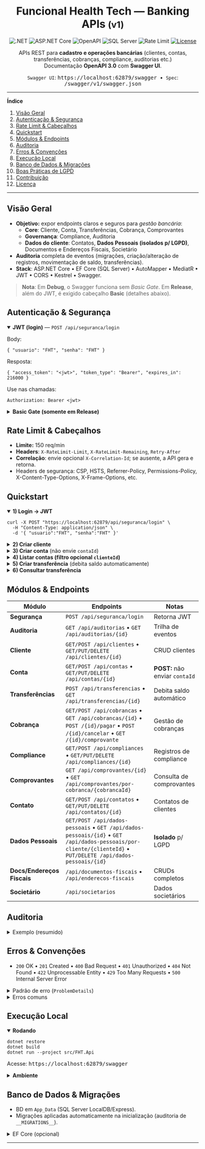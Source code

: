 

<h1 align="center">Funcional Health Tech — Banking APIs <small>(v1)</small></h1>

<p align="center">
  <img alt=".NET" src="https://img.shields.io/badge/.NET-8.0-512bd4?logo=dotnet&logoColor=white">
  <img alt="ASP.NET Core" src="https://img.shields.io/badge/ASP.NET%20Core-API-2e3a59?logo=dotnet&logoColor=white">
  <img alt="OpenAPI" src="https://img.shields.io/badge/OpenAPI-3.0-6ba539?logo=openapi-initiative&logoColor=white">
  <img alt="SQL Server" src="https://img.shields.io/badge/SQL%20Server-LocalDB%2FExpress-a61d3a?logo=microsoftsqlserver&logoColor=white">
  <img alt="Rate Limit" src="https://img.shields.io/badge/Rate%20Limit-150%20req%2Fmin-ff9f43">
  <a href="#licença"><img alt="License" src="https://img.shields.io/badge/license-MIT-0aa"></a>
</p>

<p align="center">
  APIs REST para <b>cadastro e operações bancárias</b> (clientes, contas, transferências, cobranças, compliance, auditorias etc.)<br>
  Documentação <b>OpenAPI 3.0</b> com <b>Swagger UI</b>.
</p>

<p align="center">
  <code>Swagger UI</code>: <kbd>https://localhost:62879/swagger</kbd> &nbsp;•&nbsp;
  <code>Spec</code>: <kbd>/swagger/v1/swagger.json</kbd>
</p>

<hr>

<nav>
  <p><b>Índice</b></p>
  <ol>
    <li><a href="#visão-geral">Visão Geral</a></li>
    <li><a href="#autenticação--segurança">Autenticação &amp; Segurança</a></li>
    <li><a href="#rate-limit--cabeçalhos">Rate Limit &amp; Cabeçalhos</a></li>
    <li><a href="#quickstart">Quickstart</a></li>
    <li><a href="#módulos--endpoints">Módulos &amp; Endpoints</a></li>
    <li><a href="#auditoria">Auditoria</a></li>
    <li><a href="#erros--convenções">Erros &amp; Convenções</a></li>
    <li><a href="#execução-local">Execução Local</a></li>
    <li><a href="#banco-de-dados--migrações">Banco de Dados &amp; Migrações</a></li>
    <li><a href="#lgpd">Boas Práticas de LGPD</a></li>
    <li><a href="#contribuição">Contribuição</a></li>
    <li><a href="#licença">Licença</a></li>
  </ol>
</nav>

<hr>

<h2 id="visão-geral">Visão Geral</h2>
<ul>
  <li><b>Objetivo:</b> expor endpoints claros e seguros para <i>gestão bancária</i>:
    <ul>
      <li><b>Core</b>: Cliente, Conta, Transferências, Cobrança, Comprovantes</li>
      <li><b>Governança</b>: Compliance, Auditoria</li>
      <li><b>Dados do cliente</b>: Contatos, <b>Dados Pessoais (isolados p/ LGPD)</b>, Documentos e Endereços Fiscais, Societário</li>
    </ul>
  </li>
  <li><b>Auditoria</b> completa de eventos (migrações, criação/alteração de registros, movimentação de saldo, transferências).</li>
  <li><b>Stack</b>: ASP.NET Core • EF Core (SQL Server) • AutoMapper • MediatR • JWT • CORS • Kestrel • Swagger.</li>
</ul>

<blockquote>
  <b>Nota</b>: Em <b>Debug</b>, o Swagger funciona sem <i>Basic Gate</i>. Em <b>Release</b>, além do JWT, é exigido cabeçalho <b>Basic</b> (detalhes abaixo).
</blockquote>

<h2 id="autenticação--segurança">Autenticação &amp; Segurança</h2>

<details open>
  <summary><b>JWT (login)</b> — <code>POST /api/seguranca/login</code></summary>
  <p>Body:</p>
  <pre><code class="language-json">{ "usuario": "FHT", "senha": "FHT" }</code></pre>
  <p>Resposta:</p>
  <pre><code class="language-json">{ "access_token": "&lt;jwt&gt;", "token_type": "Bearer", "expires_in": 216000 }</code></pre>
  <p>Use nas chamadas:</p>
  <pre><code>Authorization: Bearer &lt;jwt&gt;</code></pre>
</details>

<details>
  <summary><b>Basic Gate (somente em Release)</b></summary>
  <p>Além do Bearer, envie <code>Authorization: Basic base64("Auth:yyyyMMdd:FHT")</code></p>
  <pre><code># Exemplo bash
BASIC=$(printf "Auth:%(date +%Y%m%d):FHT")
curl ... -H "Authorization: Basic $(echo -n "$BASIC" | base64)" -H "Authorization: Bearer &lt;jwt&gt;"</code></pre>
  <p>No <b>Swagger</b> em Release, utilize um cliente (curl/Postman) que permita setar o <b>Basic</b>.</p>
</details>

<h2 id="rate-limit--cabeçalhos">Rate Limit &amp; Cabeçalhos</h2>
<ul>
  <li><b>Limite:</b> 150 req/min</li>
  <li><b>Headers</b>: <code>X-RateLimit-Limit</code>, <code>X-RateLimit-Remaining</code>, <code>Retry-After</code></li>
  <li><b>Correlação</b>: envie opcional <code>X-Correlation-Id</code>; se ausente, a API gera e retorna.</li>
  <li>Headers de segurança: CSP, HSTS, Referrer-Policy, Permissions-Policy, X-Content-Type-Options, X-Frame-Options, etc.</li>
</ul>

<h2 id="quickstart">Quickstart</h2>

<details open>
  <summary><b>1) Login → JWT</b></summary>
  <pre><code class="language-bash">curl -X POST "https://localhost:62879/api/seguranca/login" \
  -H "Content-Type: application/json" \
  -d '{ "usuario":"FHT", "senha":"FHT" }'</code></pre>
</details>

<details>
  <summary><b>2) Criar cliente</b></summary>
  <pre><code class="language-bash">curl -X POST "https://localhost:62879/api/clientes" \
  -H "Authorization: Bearer &lt;jwt&gt;" \
  -H "Content-Type: application/json" \
  -d '{ "nome":"Rafael Antunes dos Santos Silva", "tipo":"PessoaFisica", "status":"Ativo" }'</code></pre>
</details>

<details>
  <summary><b>3) Criar conta</b> (não envie <code>contaId</code>)</summary>
  <pre><code class="language-bash">curl -X POST "https://localhost:62879/api/contas" \
  -H "Authorization: Bearer &lt;jwt&gt;" \
  -H "Content-Type: application/json" \
  -d '{ "clienteId":1, "tipo":"Corrente", "status":"Ativa",
        "agencia":"1", "numero":"1", "digito":"1", "saldo":100 }'</code></pre>
</details>

<details>
  <summary><b>4) Listar contas (filtro opcional <code>clienteId</code>)</b></summary>
  <pre><code class="language-bash">curl -X GET "https://localhost:62879/api/contas?clienteId=1" \
  -H "Authorization: Bearer &lt;jwt&gt;" \
  -H "accept: application/json"</code></pre>
</details>

<details>
  <summary><b>5) Criar transferência</b> (debita saldo automaticamente)</summary>
  <pre><code class="language-bash">curl -X POST "https://localhost:62879/api/transferencias" \
  -H "Authorization: Bearer &lt;jwt&gt;" \
  -H "Content-Type: application/json" \
  -d '{
    "clienteId":1, "contaId":1, "tipo":"Pix", "status":"Pendente",
    "valor":100, "descricao":"teste", "identificadorTransacao":"teste",
    "pixChave":"1", "bancoDestino":"1", "agenciaDestino":"1",
    "contaDestino":"1", "documentoTitularDestino":"1",
    "nomeTitularDestino":"1", "codigoBarras":"1", "linhaDigitavel":"1"
  }'</code></pre>
  <p><b>Erro esperado</b> quando não há saldo suficiente:</p>
  <pre><code class="language-json">{ "error": "Saldo insuficiente." }</code></pre>
</details>

<details>
  <summary><b>6) Consultar transferência</b></summary>
  <pre><code class="language-bash">curl -X GET "https://localhost:62879/api/transferencias/1" \
  -H "Authorization: Bearer &lt;jwt&gt;"</code></pre>
</details>

<h2 id="módulos--endpoints">Módulos &amp; Endpoints</h2>

<table>
  <thead>
    <tr><th>Módulo</th><th>Endpoints</th><th>Notas</th></tr>
  </thead>
  <tbody>
    <tr>
      <td><b>Segurança</b></td>
      <td><code>POST /api/seguranca/login</code></td>
      <td>Retorna JWT</td>
    </tr>
    <tr>
      <td><b>Auditoria</b></td>
      <td><code>GET /api/auditorias</code> • <code>GET /api/auditorias/{id}</code></td>
      <td>Trilha de eventos</td>
    </tr>
    <tr>
      <td><b>Cliente</b></td>
      <td><code>GET/POST /api/clientes</code> • <code>GET/PUT/DELETE /api/clientes/{id}</code></td>
      <td>CRUD clientes</td>
    </tr>
    <tr>
      <td><b>Conta</b></td>
      <td><code>GET/POST /api/contas</code> • <code>GET/PUT/DELETE /api/contas/{id}</code></td>
      <td><b>POST:</b> não enviar <code>contaId</code></td>
    </tr>
    <tr>
      <td><b>Transferências</b></td>
      <td><code>POST /api/transferencias</code> • <code>GET /api/transferencias/{id}</code></td>
      <td>Debita saldo automático</td>
    </tr>
    <tr>
      <td><b>Cobrança</b></td>
      <td><code>GET/POST /api/cobrancas</code> • <code>GET /api/cobrancas/{id}</code> • <code>POST /{id}/pagar</code> • <code>POST /{id}/cancelar</code> • <code>GET /{id}/comprovante</code></td>
      <td>Gestão de cobranças</td>
    </tr>
    <tr>
      <td><b>Compliance</b></td>
      <td><code>GET/POST /api/compliances</code> • <code>GET/PUT/DELETE /api/compliances/{id}</code></td>
      <td>Registros de compliance</td>
    </tr>
    <tr>
      <td><b>Comprovantes</b></td>
      <td><code>GET /api/comprovantes/{id}</code> • <code>GET /api/comprovantes/por-cobranca/{cobrancaId}</code></td>
      <td>Consulta de comprovantes</td>
    </tr>
    <tr>
      <td><b>Contato</b></td>
      <td><code>GET/POST /api/contatos</code> • <code>GET/PUT/DELETE /api/contatos/{id}</code></td>
      <td>Contatos de clientes</td>
    </tr>
    <tr>
      <td><b>Dados Pessoais</b></td>
      <td><code>GET/POST /api/dados-pessoais</code> • <code>GET /api/dados-pessoais/{id}</code> • <code>GET /api/dados-pessoais/por-cliente/{clienteId}</code> • <code>PUT/DELETE /api/dados-pessoais/{id}</code></td>
      <td><b>Isolado</b> p/ LGPD</td>
    </tr>
    <tr>
      <td><b>Docs/Endereços Fiscais</b></td>
      <td><code>/api/documentos-fiscais</code> • <code>/api/enderecos-fiscais</code></td>
      <td>CRUDs completos</td>
    </tr>
    <tr>
      <td><b>Societário</b></td>
      <td><code>/api/societarios</code></td>
      <td>Dados societários</td>
    </tr>
  </tbody>
</table>

<h2 id="auditoria">Auditoria</h2>

<details>
  <summary>Exemplo (resumido)</summary>
  <pre><code class="language-json">[
  {
    "auditoriaId": 1,
    "entidade": "__MIGRATIONS__",
    "entidadeId": "20250829203407_Criacao_Bd",
    "motivo": "Migrations aplicadas automaticamente na inicialização da API.",
    "usuarioLogin": "master",
    "correlacaoId": "36bcd617b2604d79aa008b48da0180c6",
    "sucesso": true
  },
  {
    "auditoriaId": 4,
    "entidade": "TransferenciaBancaria",
    "entidadeId": "1",
    "acao": "Outra",
    "sucesso": true
  }
]</code></pre>
</details>

<h2 id="erros--convenções">Erros &amp; Convenções</h2>

<ul>
  <li><code>200</code> OK • <code>201</code> Created • <code>400</code> Bad Request • <code>401</code> Unauthorized • <code>404</code> Not Found • <code>422</code> Unprocessable Entity • <code>429</code> Too Many Requests • <code>500</code> Internal Server Error</li>
</ul>

<details>
  <summary>Padrão de erro (<code>ProblemDetails</code>)</summary>
  <pre><code class="language-json">{
  "type": "string",
  "title": "string",
  "status": 0,
  "detail": "string",
  "instance": "string"
}</code></pre>
</details>

<details>
  <summary>Erros comuns</summary>
  <ul>
    <li><b>401 em Release</b>: faltou o token Auth</li>
    <li><b>500 na transferência</b>: saldo insuficiente.</li>
    <li><b>422</b>: payload JSON malformado ou enum inválido.</li>
  </ul>
</details>

<h2 id="execução-local">Execução Local</h2>

<details open>
  <summary><b>Rodando</b></summary>
  <pre><code class="language-bash">dotnet restore
dotnet build
dotnet run --project src/FHT.Api</code></pre>
  <p>Acesse: <kbd>https://localhost:62879/swagger</kbd></p>
</details>

<details>
  <summary><b>Ambiente</b></summary>
  <pre><code class="language-bash">ASPNETCORE_ENVIRONMENT=Development  # Swagger sem Basic Gate em Dev
# ConnectionStrings__DefaultConnection="Server=(localdb)\MSSQLLocalDB;AttachDbFilename=&lt;repo&gt;/App_Data/FHT.mdf;Trusted_Connection=True;"</code></pre>
</details>

<h2 id="banco-de-dados--migrações">Banco de Dados &amp; Migrações</h2>

<ul>
  <li>BD em <code>App_Data</code> (SQL Server LocalDB/Express).</li>
  <li>Migrações aplicadas automaticamente na inicialização (auditoria de <code>__MIGRATIONS__</code>).</li>
</ul>

<details>
  <summary>EF Core (opcional)</summary>
  <pre><code class="language-bash">dotnet tool install --global dotnet-ef
dotnet ef migrations add Criacao_Bd --project src/FHT.Infra.Data --startup-project src/FHT.Api
dotnet ef database update --project src/FHT.Infra.Data --startup-project src/FHT.Api</code></pre>
</details>

<hr>
